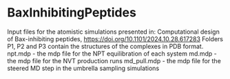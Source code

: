 # BaxInhibitingPeptides
Input files for the atomistic simulations presented in: Computational design of Bax-inhibiting peptides, https://doi.org/10.1101/2024.10.28.617283
Folders P1, P2 and P3 contain the structures of the complexes in PDB format.
npt.mdp - the mdp file for the NPT equilibration of each system
md.mdp - the mdp file for the NVT production runs
md_pull.mdp - the mdp file for the steered MD step in the umbrella sampling simulations

